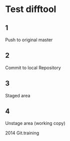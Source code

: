 # Test difftool

## 1
Push to original master

## 2
Commit to local Repository

## 3
Staged area

## 4
Unstage area (working copy)

2014 Git.training